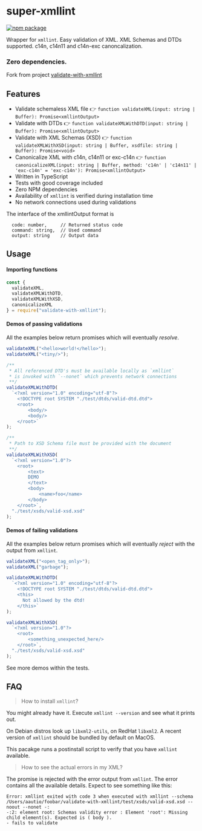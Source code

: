 # super-xmllint

[![npm package][npm-badge]][npm]

Wrapper for `xmllint`. Easy validation of XML. XML Schemas and DTDs supported. c14n, c14n11 and c14n-exc canoncalization.

### Zero dependencies.

Fork from project [validate-with-xmllint](https://github.com/aautio/validate-with-xmllint)

## Features

- Validate schemaless XML file 👉 `function validateXML(input: string | Buffer): Promise<xmllintOutput>`
- Validate with DTDs 👉 `function validateXMLWithDTD(input: string | Buffer): Promise<xmllintOutput>`
- Validate with XML Schemas (XSD) 👉 `function validateXMLWithXSD(input: string | Buffer, xsdfile: string | Buffer): Promise<void>`
- Canonicalize XML with c14n, c14n11 or exc-c14n 👉 `function canonicalizeXML(input: string | Buffer, method: 'c14n' | 'c14n11' | 'exc-c14n' = 'exc-c14n'): Promise<xmllintOutput>`
- Written in TypeScript
- Tests with good coverage included
- Zero NPM dependencies
- Availability of `xmllint` is verified during installation time
- No network connections used during validations


The interface of the xmllintOutput format is
```
  code: number,     // Returned status code
  command: string,  // Used command
  output: string    // Output data
```

## Usage

#### Importing functions

```js
const {
  validateXML,
  validateXMLWithDTD,
  validateXMLWithXSD,
  canonicalizeXML
} = require("validate-with-xmllint");
```

#### Demos of passing validations

All the examples below return promises which will eventually _resolve_.

```js
validateXML("<hello>world!</hello>");
validateXML("<tiny/>");

/**
 * All referenced DTD's must be available locally as `xmllint`
 * is invoked with `--nonet` which prevents network connections
 **/
validateXMLWithDTD(
  `<?xml version="1.0" encoding="utf-8"?>
    <!DOCTYPE root SYSTEM "./test/dtds/valid-dtd.dtd">
    <root>
        <body/>
        <body/>
    </root>`
);

/**
 * Path to XSD Schema file must be provided with the document
 **/
validateXMLWithXSD(
  `<?xml version="1.0"?>
    <root>
        <text>
        DEMO
        </text>
        <body>
            <name>foo</name>
        </body>
    </root>`,
  "./test/xsds/valid-xsd.xsd"
);
```

#### Demos of failing validations

All the examples below return promises which will eventually _reject_ with the output from `xmllint`.

```js
validateXML("<open_tag_only>");
validateXML("garbage");

validateXMLWithDTD(
  `<?xml version="1.0" encoding="utf-8"?>
    <!DOCTYPE root SYSTEM "./test/dtds/valid-dtd.dtd">
    <this>
      Not allowed by the dtd!
    </this>`
);

validateXMLWithXSD(
  `<?xml version="1.0"?>
    <root>
        <something_unexpected_here/>
    </root>`,
  "./test/xsds/valid-xsd.xsd"
);
```

See more demos within the tests.

## FAQ

> How to install `xmllint`?

You might already have it. Execute `xmllint --version` and see what it prints out.

On Debian distros look up `libxml2-utils`, on RedHat `libxml2`. A recent version of `xmllint` should be bundled by default on MacOS.

This pacakge runs a postinstall script to verify that you have `xmllint` available.

> How to see the actual errors in my XML?

The promise is rejected with the error output from `xmllint`. The error contains all the available details. Expect to see something like this:

```
Error: xmllint exited with code 3 when executed with xmllint --schema /Users/aautio/foobar/validate-with-xmllint/test/xsds/valid-xsd.xsd --noout --nonet -:
-:2: element root: Schemas validity error : Element 'root': Missing child element(s). Expected is ( body ).
- fails to validate
```

[npm-badge]: https://img.shields.io/npm/v/super-xmlllint.svg
[npm]: https://www.npmjs.org/package/super-xmlllint
